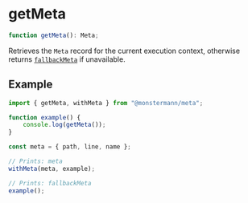 # getMeta

```ts
function getMeta(): Meta;
```

Retrieves the `Meta` record for the current execution context, otherwise returns [`fallbackMeta`](./fallbackMeta) if unavailable.

## Example

```ts
import { getMeta, withMeta } from "@monstermann/meta";

function example() {
    console.log(getMeta());
}

const meta = { path, line, name };

// Prints: meta
withMeta(meta, example);

// Prints: fallbackMeta
example();
```
